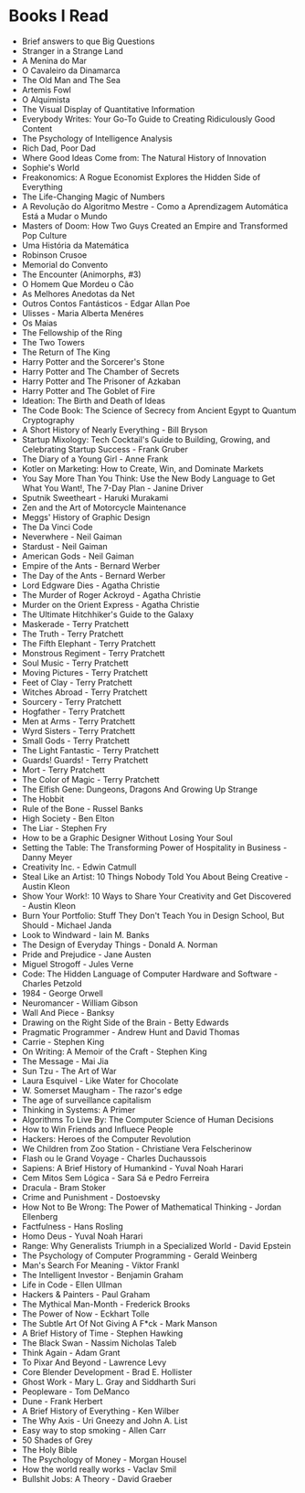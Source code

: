 # Books I Read

- Brief answers to que Big Questions
- Stranger in a Strange Land
- A Menina do Mar
- O Cavaleiro da Dinamarca
- The Old Man and The Sea
- Artemis Fowl
- O Alquimista
- The Visual Display of Quantitative Information
- Everybody Writes: Your Go-To Guide to Creating Ridiculously Good Content
- The Psychology of Intelligence Analysis
- Rich Dad, Poor Dad
- Where Good Ideas Come from: The Natural History of Innovation
- Sophie's World
- Freakonomics: A Rogue Economist Explores the Hidden Side of Everything
- The Life-Changing Magic of Numbers
- A Revolução do Algoritmo Mestre - Como a Aprendizagem Automática Está a Mudar o Mundo
- Masters of Doom: How Two Guys Created an Empire and Transformed Pop Culture
- Uma História da Matemática
- Robinson Crusoe
- Memorial do Convento
- The Encounter (Animorphs, #3)
- O Homem Que Mordeu o Cão
- As Melhores Anedotas da Net
- Outros Contos Fantásticos - Edgar Allan Poe
- Ulisses - Maria Alberta Menéres
- Os Maias
- The Fellowship of the Ring
- The Two Towers
- The Return of The King
- Harry Potter and the Sorcerer's Stone
- Harry Potter and The Chamber of Secrets
- Harry Potter and The Prisoner of Azkaban
- Harry Potter and The Goblet of Fire
- Ideation: The Birth and Death of Ideas
- The Code Book: The Science of Secrecy from Ancient Egypt to Quantum Cryptography
- A Short History of Nearly Everything - Bill Bryson
- Startup Mixology: Tech Cocktail's Guide to Building, Growing, and Celebrating Startup Success - Frank Gruber
- The Diary of a Young Girl - Anne Frank
- Kotler on Marketing: How to Create, Win, and Dominate Markets
- You Say More Than You Think: Use the New Body Language to Get What You Want!, The 7-Day Plan - Janine Driver
- Sputnik Sweetheart - Haruki Murakami
- Zen and the Art of Motorcycle Maintenance
- Meggs' History of Graphic Design
- The Da Vinci Code
- Neverwhere - Neil Gaiman
- Stardust - Neil Gaiman
- American Gods - Neil Gaiman
- Empire of the Ants - Bernard Werber
- The Day of the Ants - Bernard Werber
- Lord Edgware Dies - Agatha Christie
- The Murder of Roger Ackroyd - Agatha Christie
- Murder on the Orient Express - Agatha Christie
- The Ultimate Hitchhiker's Guide to the Galaxy
- Maskerade - Terry Pratchett
- The Truth - Terry Pratchett
- The Fifth Elephant - Terry Pratchett
- Monstrous Regiment - Terry Pratchett
- Soul Music - Terry Pratchett
- Moving Pictures - Terry Pratchett
- Feet of Clay - Terry Pratchett
- Witches Abroad - Terry Pratchett
- Sourcery - Terry Pratchett
- Hogfather - Terry Pratchett
- Men at Arms - Terry Pratchett
- Wyrd Sisters - Terry Pratchett
- Small Gods - Terry Pratchett
- The Light Fantastic - Terry Pratchett
- Guards! Guards! - Terry Pratchett
- Mort - Terry Pratchett
- The Color of Magic - Terry Pratchett
- The Elfish Gene: Dungeons, Dragons And Growing Up Strange
- The Hobbit
- Rule of the Bone - Russel Banks
- High Society - Ben Elton
- The Liar - Stephen Fry
- How to be a Graphic Designer Without Losing Your Soul
- Setting the Table: The Transforming Power of Hospitality in Business - Danny Meyer
- Creativity Inc. - Edwin Catmull
- Steal Like an Artist: 10 Things Nobody Told You About Being Creative - Austin Kleon
- Show Your Work!: 10 Ways to Share Your Creativity and Get Discovered - Austin Kleon
- Burn Your Portfolio: Stuff They Don't Teach You in Design School, But Should - Michael Janda
- Look to Windward - Iain M. Banks
- The Design of Everyday Things - Donald A. Norman
- Pride and Prejudice - Jane Austen
- Miguel Strogoff - Jules Verne
- Code: The Hidden Language of Computer Hardware and Software - Charles Petzold
- 1984 - George Orwell
- Neuromancer - William Gibson
- Wall And Piece - Banksy
- Drawing on the Right Side of the Brain - Betty Edwards
- Pragmatic Programmer - Andrew Hunt and David Thomas
- Carrie - Stephen King
- On Writing: A Memoir of the Craft - Stephen King
- The Message - Mai Jia
- Sun Tzu - The Art of War
- Laura Esquivel - Like Water for Chocolate
- W. Somerset Maugham - The razor's edge
- The age of surveillance capitalism
- Thinking in Systems: A Primer
- Algorithms To Live By: The Computer Science of Human Decisions
- How to Win Friends and Influece People
- Hackers: Heroes of the Computer Revolution
- We Children from Zoo Station - Christiane Vera Felscherinow
- Flash ou le Grand Voyage - Charles Duchaussois
- Sapiens: A Brief History of Humankind - Yuval Noah Harari
- Cem Mitos Sem Lógica - Sara Sá e Pedro Ferreira
- Dracula - Bram Stoker
- Crime and Punishment - Dostoevsky
- How Not to Be Wrong: The Power of Mathematical Thinking - Jordan Ellenberg
- Factfulness - Hans Rosling
- Homo Deus - Yuval Noah Harari
- Range: Why Generalists Triumph in a Specialized World - David Epstein
- The Psychology of Computer Programming - Gerald Weinberg
- Man's Search For Meaning - Viktor Frankl
- The Intelligent Investor - Benjamin Graham
- Life in Code - Ellen Ullman
- Hackers & Painters - Paul Graham
- The Mythical Man-Month - Frederick Brooks
- The Power of Now - Eckhart Tolle
- The Subtle Art Of Not Giving A F*ck - Mark Manson
- A Brief History of Time - Stephen Hawking
- The Black Swan - Nassim Nicholas Taleb
- Think Again - Adam Grant
- To Pixar And Beyond - Lawrence Levy
- Core Blender Development - Brad E. Hollister
- Ghost Work - Mary L. Gray and Siddharth Suri
- Peopleware - Tom DeManco
- Dune - Frank Herbert
- A Brief History of Everything - Ken Wilber
- The Why Axis - Uri Gneezy and John A. List
- Easy way to stop smoking - Allen Carr
- 50 Shades of Grey
- The Holy Bible
- The Psychology of Money - Morgan Housel
- How the world really works - Vaclav Smil
- Bullshit Jobs: A Theory - David Graeber